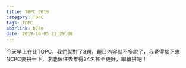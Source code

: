 ```yaml
---
title: TOPC 2019
category: TOPC
tags: TOPC
abbrlink: b78e
date: 2019-10-05 22:29:08
---
```

今天早上在比TOPC，我們就對了3題，題目內容就不多說了，我覺得接下來NCPC要拚一下，才能保住去年得24名甚至更好，繼續拚吧！